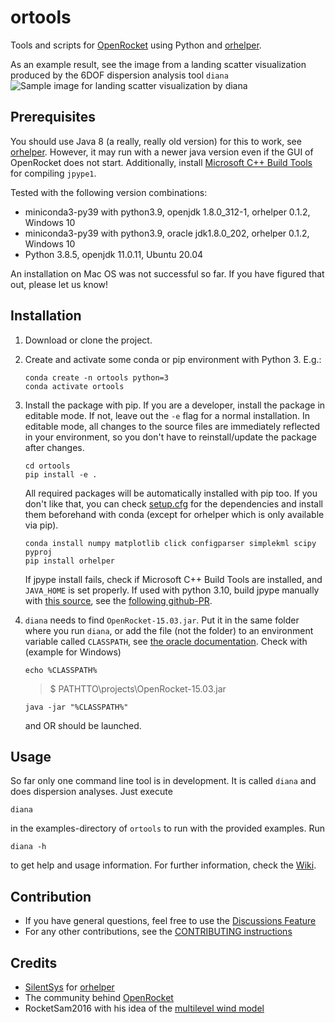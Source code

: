 # ortools

Tools and scripts for [OpenRocket](https://openrocket.info/) using Python and
[orhelper](https://pypi.org/project/orhelper/). 

As an example result, see the image from a landing scatter visualization produced by the 6DOF dispersion analysis tool `diana`
![Sample image for landing scatter visualization by diana](https://github.com/SpaceTeam/ortools/blob/master/docs/landing_scatter_sample.jpg)


## Prerequisites
You should use Java 8 (a really, really old version) for this to work, see [orhelper](https://pypi.org/project/orhelper/). However, it may run with a newer java version even if the GUI of OpenRocket does not start.
Additionally, install [Microsoft C++ Build Tools](https://visualstudio.microsoft.com/visual-cpp-build-tools/) for compiling `jpype1`.

Tested with the following version combinations:
* miniconda3-py39 with python3.9, openjdk 1.8.0_312-1, orhelper 0.1.2, Windows 10
* miniconda3-py39 with python3.9, oracle jdk1.8.0_202, orhelper 0.1.2, Windows 10
* Python 3.8.5, openjdk 11.0.11, Ubuntu 20.04

An installation on Mac OS was not successful so far. If you have figured that out, please let us know!

## Installation

1. Download or clone the project.
2. Create and activate some conda or pip environment with Python 3. E.g.:

   ```shell
   conda create -n ortools python=3
   conda activate ortools
   ```

3. Install the package with pip. If you are a developer, install the package in editable mode. If not, leave out the `-e`
   flag for a normal installation. In editable mode, all changes to the source files are immediately
   reflected in your environment, so you don't have to reinstall/update the package after changes.

   ```shell
   cd ortools
   pip install -e .
   ```

   All required packages will be automatically installed with pip too. If you don't like that, you
   can check [setup.cfg](setup.cfg) for the dependencies and install them beforehand with conda
   (except for orhelper which is only available via pip).

   ```shell
   conda install numpy matplotlib click configparser simplekml scipy pyproj
   pip install orhelper
   ```
   If jpype install fails, check if Microsoft C++ Build Tools are installed, and `JAVA_HOME` is set properly. 
   If used with python 3.10, build jpype manually with [this source](https://github.com/jpype-project/jpype/commit/bbdca907d053f1e04e4dcd414d4ebce8f9da6313),
   see the [following github-PR](https://github.com/kylebarron/pydelatin/pull/24).

4. `diana` needs to find `OpenRocket-15.03.jar`. Put it in the same folder where you run `diana`, or add the file (not the folder)
   to an environment variable called `CLASSPATH`, 
   see [the oracle documentation](https://docs.oracle.com/javase/tutorial/essential/environment/paths.html).
   Check with (example for Windows)
   ```shell
   echo %CLASSPATH%
   ```
   >$ PATHTTO\projects\OpenRocket-15.03.jar
   ```shell
   java -jar "%CLASSPATH%"
   ```
   and OR should be launched.


## Usage

So far only one command line tool is in development. It is called `diana` and does dispersion
analyses. Just execute
```shell
diana
```
in the examples-directory of `ortools` to run with the provided examples.
Run
```shell
diana -h
```
to get help and usage information. For further information, check the [Wiki](https://github.com/SpaceTeam/ortools/wiki).

## Contribution
- If you have general questions, feel free to use the [Discussions Feature](https://github.com/SpaceTeam/ortools/discussions)
- For any other contributions, see the [CONTRIBUTING instructions](CONTRIBUTING.md)

## Credits
- [SilentSys](https://github.com/SilentSys) for [orhelper](https://github.com/SilentSys/orhelper)
- The community behind [OpenRocket](https://github.com/openrocket/openrocket)
- RocketSam2016 with his idea of the [multilevel wind model](https://www.rocketryforum.com/threads/new-openrocket-plugin-to-allow-different-wind-speed-direction-at-different-altitudes.140619/)
